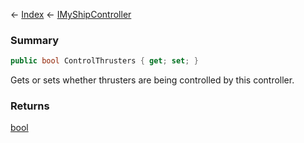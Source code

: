 ← [Index](Api-Index) ← [IMyShipController](Sandbox.ModAPI.Ingame.IMyShipController)

### Summary

```csharp
public bool ControlThrusters { get; set; }
```

Gets or sets whether thrusters are being controlled by this controller.

### Returns

[bool](System.Boolean)

